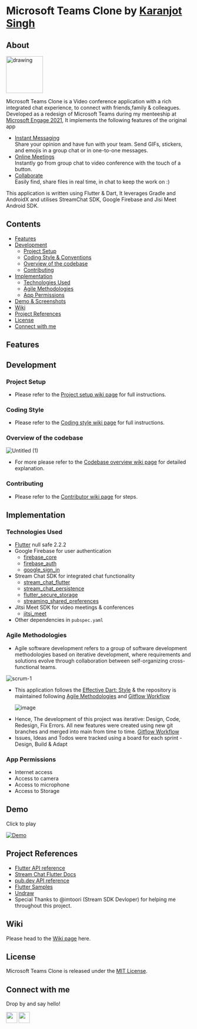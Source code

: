 # Microsoft Teams Clone by [Karanjot Singh](https://github.com/Karanjot-singh/)
## About
<img src="https://user-images.githubusercontent.com/55680995/125406184-2f3d8700-e3d6-11eb-9327-09c2dd584893.png" alt="drawing" width="100"/>

Microsoft Teams Clone is a Video conference application with a rich integrated chat experience, to connect with friends,family & colleagues.
Developed as a redesign of Microsoft Teams during my menteeship at [Microsoft Engage 2021](https://microsoft.acehacker.com/engage2021/index.html),
It implements the following features of the original app 
  * [Instant Messaging](https://www.microsoft.com/en-in/microsoft-teams/instant-messaging)    
    Share your opinion and have fun with your team. Send GIFs, stickers, and emojis in a group chat or in one-to-one messages.
  * [Online Meetings](https://www.microsoft.com/en-in/microsoft-teams/online-meetings)    
    Instantly go from group chat to video conference with the touch of a button.
  * [Collaborate](https://www.microsoft.com/en-in/microsoft-teams/online-meetings)    
    Easily find, share files in real time, in chat to keep the work on :)

This application is written using Flutter & Dart, It leverages Gradle and AndroidX and utilises StreamChat SDK, Google Firebase and Jisi Meet Android SDK.

## Contents
- [Features](#features)
- [Development](#development)
  * [Project Setup](#project-setup)
  * [Coding Style & Conventions](#coding-style)
  * [Overview of the codebase](#overview-of-the-codebase)
  * [Contributing](#contributing)
- [Implementation](#implementation)
  * [Technologies Used](#technologies-used)
  * [Agile Methodologies](#agile-methodologies)
  * [App Permissions](#app-permissions)
- [Demo & Screenshots](#demo)
- [Wiki](#wiki)
- [Project References](#project-references)
- [License](#license)
- [Connect with me](#connect-with-me)

## Features


## Development
### Project Setup
  * Please refer to the [Project setup wiki page](https://github.com/Karanjot-singh/microsoft_teams_clone/wiki#project-setup) for full instructions.

### Coding Style
  * Please refer to the [Coding style wiki page](https://github.com/Karanjot-singh/microsoft_teams_clone/wiki#coding-style--conventions) for full instructions.

### Overview of the codebase
![Untitled (1)](https://user-images.githubusercontent.com/55680995/125423592-534262ae-a1f3-4757-abb7-0e39a2ea97f7.jpg)

  * For more please refer to the [Codebase overview wiki page](https://github.com/Karanjot-singh/microsoft_teams_clone/wiki/Codebase-Overview) for detailed explanation.

### Contributing
  * Please refer to the [Contributor wiki page](https://github.com/Karanjot-singh/microsoft_teams_clone/wiki/Contribute) for steps.

## Implementation

### Technologies Used
- [Flutter](https://flutter.dev/) null safe 2.2.2
- Google Firebase for user authentication  
  - [firebase_core](https://pub.dev/packages/firebase_core)
  - [firebase_auth](https://pub.dev/packages/firebase_auth)
  - [google_sign_in](https://pub.dev/packages/google_sign_in)
- Stream Chat SDK for integrated chat functionality
  - [stream_chat_flutter](https://pub.dev/packages/stream_chat_flutter)
  - [stream_chat_persistence](https://pub.dev/packages/stream_chat_persistence)
  - [flutter_secure_storage](https://pub.dev/packages/flutter_secure_storage)
  - [streaming_shared_preferences](https://pub.dev/packages/streaming_shared_preference)
- Jitsi Meet SDK for video meetings & conferences
  - [jitsi_meet](https://pub.dev/packages/firebase_core)
- Other dependencies in ```pubspec.yaml```

### Agile Methodologies

- Agile software development refers to a group of software development methodologies based on iterative development, where requirements and solutions evolve through collaboration between self-organizing cross-functional teams.

![scrum-1](https://user-images.githubusercontent.com/55680995/125426790-39644a1f-c45e-4f37-8c0f-04e7934c2295.png)

  * This application follows the [Effective Dart: Style](https://dart.dev/guides/language/effective-dart/style) & the repository is 
    maintained following [Agile Methodologies](https://www.atlassian.com/agile) and [Gitflow Workflow](https://www.atlassian.com/git/tutorials/comparing-workflows/gitflow-workflow)
    
    ![image](https://user-images.githubusercontent.com/55680995/125493294-18bcb908-d230-4790-bbc4-7b9acffe65d9.png)

 
 - Hence, The development of this project was iterative: Design, Code, Redesign, Fix Errors. All new features were created using new git branches and merged into main from time to time. [Gitflow Workflow](https://www.atlassian.com/git/tutorials/comparing-workflows/gitflow-workflow)
 - Issues, Ideas and Todos were tracked using a board for each sprint - Design, Build & Adapt


### App Permissions
- Internet access
- Access to camera
- Access to microphone
- Access to Storage

## Demo
Click to play

[![Demo](https://user-images.githubusercontent.com/55680995/125494808-c6d0e73e-3ade-4e2e-8a07-b9da101e6068.png)](https://youtu.be/gfOrD80Qvcc)
## Project References
- [Flutter API reference](https://api.flutter.dev/index.html)
- [Stream Chat Flutter Docs](https://getstream.io/chat/docs/flutter-dart/)
- [pub.dev API reference](https://pub.dev/packages/stream_chat_flutter/versions/2.0.0-nullsafety.7)
- [Flutter Samples](https://github.com/GetStream/flutter-samples)
- [Undraw](https://undraw.co/)
- Special Thanks to @imtoori (Stream SDK Devloper) for helping me throughout this project.

## Wiki
Please head to the [Wiki page](https://github.com/Karanjot-singh/microsoft_teams_clone/wiki) here.

## License

Microsoft Teams Clone is released under the [MIT License](https://github.com/Karanjot-singh/microsoft_teams_clone/blob/main/LICENSE).

## Connect with me
Drop by and say hello!

[<img height="30" src="https://img.shields.io/badge/linkedin-0077B5.svg?&style=for-the-badge&logo=linkedin&logoColor=white" />][LinkedIn]
[<img height="30" src="https://img.shields.io/badge/twitter-1DA1F2.svg?&style=for-the-badge&logo=twitter&logoColor=white" />][twitter]

[linkedIn]: https://www.linkedin.com/in/karanjot-singh-
[twitter]: https://twitter.com/Rocketsingh06
